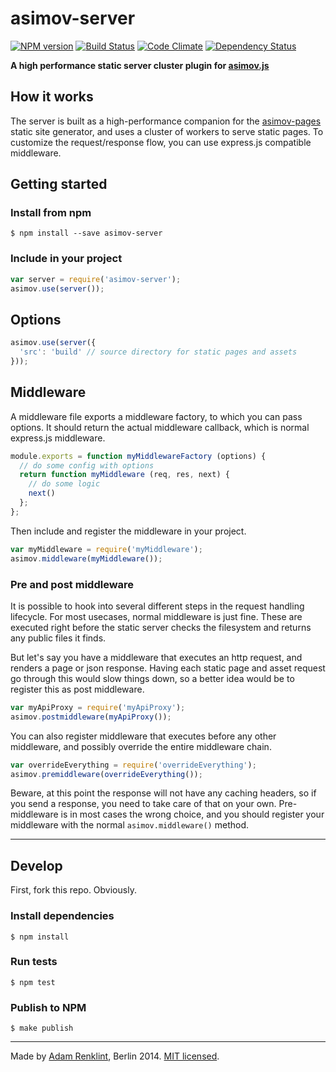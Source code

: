 asimov-server
================

[![NPM version](https://badge.fury.io/js/asimov-server.png)](http://badge.fury.io/js/asimov-server)
[![Build Status](https://travis-ci.org/adamrenklint/asimov-server.png?branch=master)](https://travis-ci.org/adamrenklint/asimov-server) [![Code Climate](https://codeclimate.com/github/adamrenklint/asimov-server.png)](https://codeclimate.com/github/adamrenklint/asimov-server) [![Dependency Status](https://david-dm.org/adamrenklint/asimov-server.png?theme=shields.io)](https://david-dm.org/adamrenklint/asimov-server)

**A high performance static server cluster plugin for [asimov.js](http://asimovjs.org)**

## How it works

The server is built as a high-performance companion for the [asimov-pages](http://asimovjs.org/docs/pages) static site generator, and uses a cluster of workers to serve static pages. To customize the request/response flow, you can use express.js compatible middleware.

## Getting started

### Install from npm

    $ npm install --save asimov-server

### Include in your project

```javascript
var server = require('asimov-server');
asimov.use(server());
```

## Options

```javascript
asimov.use(server({
  'src': 'build' // source directory for static pages and assets
}));
```

## Middleware

A middleware file exports a middleware factory, to which you can pass options. It should return the actual middleware callback, which is normal express.js middleware.

```javascript
module.exports = function myMiddlewareFactory (options) {
  // do some config with options
  return function myMiddleware (req, res, next) {
    // do some logic
    next()
  };
};
```

Then include and register the middleware in your project.

```javascript
var myMiddleware = require('myMiddleware');
asimov.middleware(myMiddleware());
```

### Pre and post middleware

It is possible to hook into several different steps in the request handling lifecycle. For most usecases, normal middleware is just fine. These are executed right before the static server checks the filesystem and returns any public files it finds.

But let's say you have a middleware that executes an http request, and renders a page or json response. Having each static page and asset request go through this would slow things down, so a better idea would be to register this as post middleware.

```javascript
var myApiProxy = require('myApiProxy');
asimov.postmiddleware(myApiProxy());
```

You can also register middleware that executes before any other middleware, and possibly override the entire middleware chain.

```javascript
var overrideEverything = require('overrideEverything');
asimov.premiddleware(overrideEverything());
```

Beware, at this point the response will not have any caching headers, so if you send a response, you need to take care of that on your own. Pre-middleware is in most cases the wrong choice, and you should register your middleware with the normal ```asimov.middleware()``` method.

---

## Develop

First, fork this repo. Obviously.

### Install dependencies

    $ npm install

### Run tests

    $ npm test

### Publish to NPM

    $ make publish

---

Made by [Adam Renklint](http://adamrenklint.com), Berlin 2014. [MIT licensed](https://github.com/adamrenklint/asimov.js/blob/master/LICENSE).

